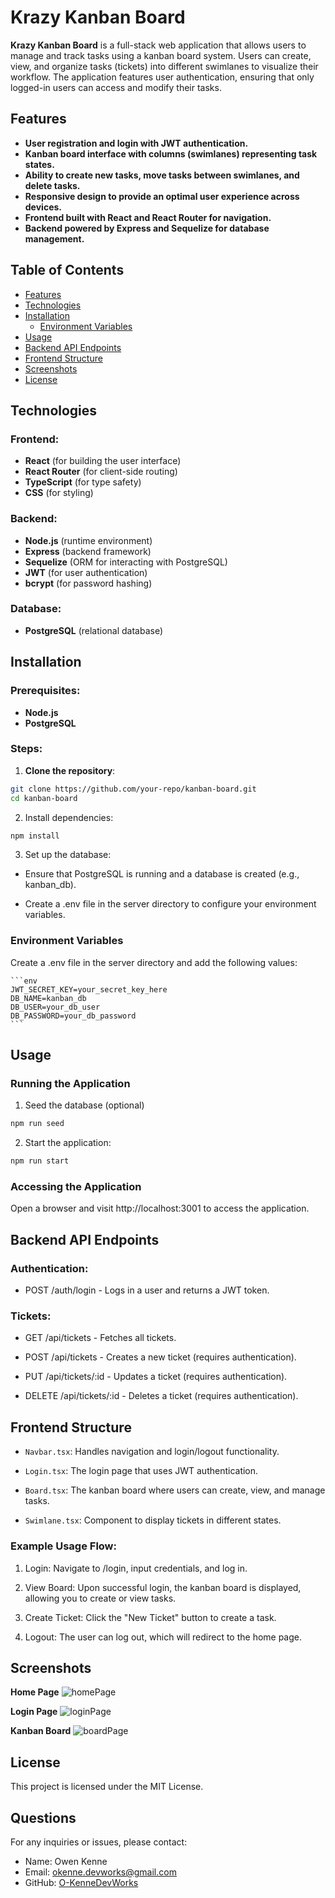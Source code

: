 # Krazy Kanban Board

**Krazy Kanban Board** is a full-stack web application that allows users to manage and track tasks using a kanban board system. Users can create, view, and organize tasks (tickets) into different swimlanes to visualize their workflow. The application features user authentication, ensuring that only logged-in users can access and modify their tasks.

## Features
- **User registration and login with JWT authentication.**
- **Kanban board interface with columns (swimlanes) representing task states.**
- **Ability to create new tasks, move tasks between swimlanes, and delete tasks.**
- **Responsive design to provide an optimal user experience across devices.**
- **Frontend built with React and React Router for navigation.**
- **Backend powered by Express and Sequelize for database management.**

## Table of Contents
- [Features](#features)
- [Technologies](#technologies)
- [Installation](#installation)
    - [Environment Variables](#environment-variables)
- [Usage](#usage)
- [Backend API Endpoints](#backend-api-endpoints)
- [Frontend Structure](#frontend-structure)
- [Screenshots](#screenshots)
- [License](#license)

## Technologies

### Frontend:
- **React** (for building the user interface)
- **React Router** (for client-side routing)
- **TypeScript** (for type safety)
- **CSS** (for styling)

### Backend:
- **Node.js** (runtime environment)
- **Express** (backend framework)
- **Sequelize** (ORM for interacting with PostgreSQL)
- **JWT** (for user authentication)
- **bcrypt** (for password hashing)

### Database:
- **PostgreSQL** (relational database)

## Installation

### Prerequisites:
- **Node.js**
- **PostgreSQL**

### Steps:

1. **Clone the repository**:
```bash
git clone https://github.com/your-repo/kanban-board.git
cd kanban-board
```

2. Install dependencies:

```bash
npm install
```

3. Set up the database:

- Ensure that PostgreSQL is running and a database is created (e.g., kanban_db).

- Create a .env file in the server directory to configure your environment variables.

### Environment Variables
Create a .env file in the server directory and add the following values:

    ```env
    JWT_SECRET_KEY=your_secret_key_here
    DB_NAME=kanban_db
    DB_USER=your_db_user
    DB_PASSWORD=your_db_password
    ```

## Usage
### Running the Application

1. Seed the database (optional)

```bash
npm run seed
```

2. Start the application:

```bash
npm run start
```

### Accessing the Application
Open a browser and visit http://localhost:3001 to access the application.

## Backend API Endpoints
### Authentication:
- POST /auth/login - Logs in a user and returns a JWT token.

### Tickets:

- GET /api/tickets - Fetches all tickets.
- POST /api/tickets - Creates a new ticket (requires authentication).

- PUT /api/tickets/:id - Updates a ticket (requires authentication).

- DELETE /api/tickets/:id - Deletes a ticket (requires authentication).

## Frontend Structure
- ```Navbar.tsx```: Handles navigation and login/logout functionality.

- ```Login.tsx```: The login page that uses JWT authentication.

- ```Board.tsx```: The kanban board where users can create, view, and manage tasks.

- ```Swimlane.tsx```: Component to display tickets in different states.

### Example Usage Flow:
1. Login: Navigate to /login, input credentials, and log in.

2. View Board: Upon successful login, the kanban board is displayed, allowing you to create or view tasks.

3. Create Ticket: Click the "New Ticket" button to create a task.

4. Logout: The user can log out, which will redirect to the home page.

## Screenshots

**Home Page**
![homePage](./public//KanbanHome.png)

**Login Page**
![loginPage](./public/KanbanLogin.png)

**Kanban Board**
![boardPage](./public/KanbanLogin.png)

## License
This project is licensed under the MIT License.

## Questions
For any inquiries or issues, please contact:

- Name: Owen Kenne
- Email: <okenne.devworks@gmail.com>
- GitHub: [O-KenneDevWorks](https://github.com/O-KenneDevWorks/)